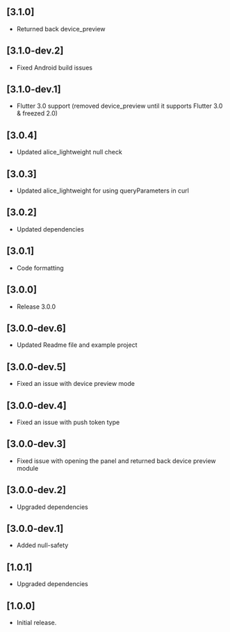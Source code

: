 ## [3.1.0]

* Returned back device_preview

## [3.1.0-dev.2]

* Fixed Android build issues

## [3.1.0-dev.1]

* Flutter 3.0 support (removed device_preview until it supports Flutter 3.0 & freezed 2.0)

## [3.0.4]

* Updated alice_lightweight null check

## [3.0.3]

* Updated alice_lightweight for using queryParameters in curl

## [3.0.2]

* Updated dependencies

## [3.0.1]

* Code formatting

## [3.0.0]

* Release 3.0.0

## [3.0.0-dev.6]

* Updated Readme file and example project

## [3.0.0-dev.5]

* Fixed an issue with device preview mode

## [3.0.0-dev.4]

* Fixed an issue with push token type

## [3.0.0-dev.3]

* Fixed issue with opening the panel and returned back device preview module

## [3.0.0-dev.2]

* Upgraded dependencies

## [3.0.0-dev.1]

* Added null-safety

## [1.0.1]

* Upgraded dependencies

## [1.0.0]

* Initial release.
